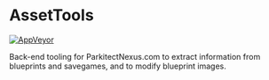 AssetTools
==========

[![AppVeyor](https://img.shields.io/appveyor/ci/ikkentim/assettools.svg)](https://ci.appveyor.com/project/ikkentim/assettools)

Back-end tooling for ParkitectNexus.com to extract information from blueprints and savegames, and to modify blueprint images.
